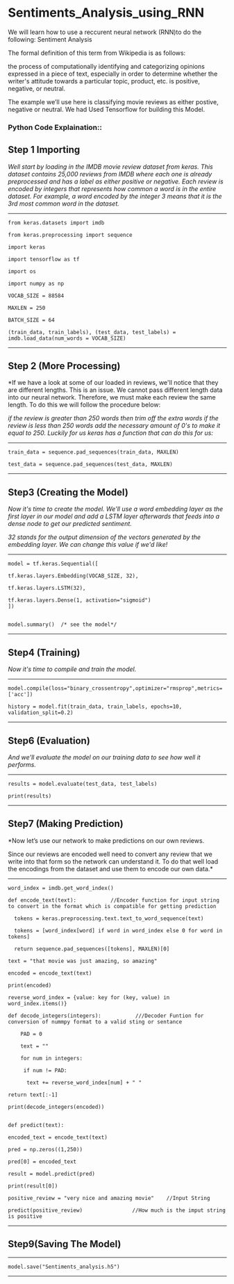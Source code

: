 # Sentiments_Analysis_using_RNN
We will learn how to use a reccurent neural network (RNN)to do the following:  Sentiment Analysis

The formal definition of this term from Wikipedia is as follows:

the process of computationally identifying and categorizing opinions expressed in a piece of text, especially in order to determine whether the writer's attitude towards a particular topic, product, etc. is positive, negative, or neutral.

The example we’ll use here is classifying movie reviews as either postive, negative or neutral.
We had Used Tensorflow for building this Model.

### Python Code Explaination::

## Step 1 Importing
*Well start by loading in the IMDB movie review dataset from keras. This dataset contains 25,000 reviews from IMDB where each one is already preprocessed and has a label as either positive or negative. Each review is encoded by integers that represents how common a word is in the entire dataset. For example, a word encoded by the integer 3 means that it is the 3rd most common word in the dataset.*
********************************************************************************************************

    from keras.datasets import imdb

    from keras.preprocessing import sequence

    import keras

    import tensorflow as tf

    import os

    import numpy as np

    VOCAB_SIZE = 88584

    MAXLEN = 250

    BATCH_SIZE = 64

    (train_data, train_labels), (test_data, test_labels) = imdb.load_data(num_words = VOCAB_SIZE)

************************************************************************************************************
## Step 2 (More Processing) 
*If we have a look at some of our loaded in reviews, we'll notice that they are different lengths. This is an issue. We cannot pass different length data into our neural network. Therefore, we must make each review the same length. To do this we will follow the procedure below:

*if the review is greater than 250 words then trim off the extra words
if the review is less than 250 words add the necessary amount of 0's to make it equal to 250.
Luckily for us keras has a function that can do this for us:*
*********************************************************************************************************

    train_data = sequence.pad_sequences(train_data, MAXLEN)

    test_data = sequence.pad_sequences(test_data, MAXLEN)
    
*********************************************************************************************************

## Step3 (Creating the Model)
*Now it's time to create the model. We'll use a word embedding layer as the first layer in our model and add a LSTM layer afterwards that feeds into a dense node to get our predicted sentiment.*

*32 stands for the output dimension of the vectors generated by the embedding layer. We can change this value if we'd like!*
*********************************************************************************************************

    model = tf.keras.Sequential([

    tf.keras.layers.Embedding(VOCAB_SIZE, 32),
    
    tf.keras.layers.LSTM(32),
    
    tf.keras.layers.Dense(1, activation="sigmoid")
    ])


    model.summary()  /* see the model*/
    
*********************************************************************************************************

## Step4 (Training)
*Now it's time to compile and train the model.*
*********************************************************************************************************

    model.compile(loss="binary_crossentropy",optimizer="rmsprop",metrics=['acc'])

    history = model.fit(train_data, train_labels, epochs=10, validation_split=0.2)
    
*********************************************************************************************************

## Step6 (Evaluation)
*And we'll evaluate the model on our training data to see how well it performs.*
*********************************************************************************************************

    results = model.evaluate(test_data, test_labels)

    print(results)
    
*********************************************************************************************************


## Step7 (Making Prediction)

*Now let’s use our network to make predictions on our own reviews.

Since our reviews are encoded well need to convert any review that we write into that form so the network can understand it. To do that well load the encodings from the dataset and use them to encode our own data.*

*********************************************************************************************************

    word_index = imdb.get_word_index()

    def encode_text(text):           //Encoder function for input string to convert in the format which is compatible for getting prediction

      tokens = keras.preprocessing.text.text_to_word_sequence(text)
  
      tokens = [word_index[word] if word in word_index else 0 for word in tokens]
  
      return sequence.pad_sequences([tokens], MAXLEN)[0]

    text = "that movie was just amazing, so amazing"

    encoded = encode_text(text)

    print(encoded)

    reverse_word_index = {value: key for (key, value) in word_index.items()}        

    def decode_integers(integers):           ///Decoder Funtion for conversion of nummpy format to a valid sting or sentance

        PAD = 0
    
        text = ""
    
        for num in integers:
    
         if num != PAD:
      
          text += reverse_word_index[num] + " "

    return text[:-1]
  
    print(decode_integers(encoded))


    def predict(text):

    encoded_text = encode_text(text)
  
    pred = np.zeros((1,250))
  
    pred[0] = encoded_text
  
    result = model.predict(pred)
  
    print(result[0])

    positive_review = "very nice and amazing movie"    //Input String

    predict(positive_review)                //How much is the imput string is positive 

*********************************************************************************************************
## Step9(Saving The Model)
 
*********************************************************************************************************

    model.save("Sentiments_analysis.h5")
    
*********************************************************************************************************
